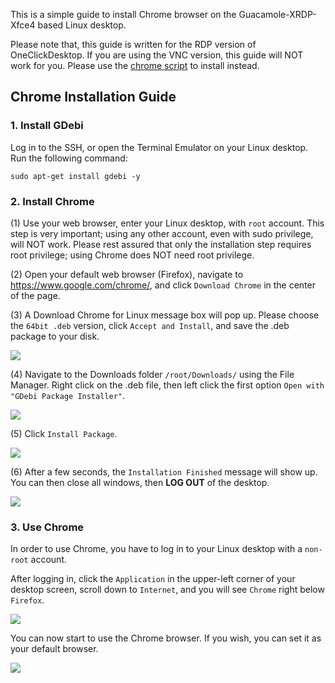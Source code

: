 This is a simple guide to install Chrome browser on the Guacamole-XRDP-Xfce4 based Linux desktop.

Please note that, this guide is written for the RDP version of OneClickDesktop.  If you are using the VNC version, this guide will NOT work for you.  Please use the [chrome script](https://github.com/Har-Kuun/OneClickDesktop/blob/master/plugins/chrome/ChromeBrowser.sh) to install instead.

## Chrome Installation Guide

### 1. Install GDebi

Log in to the SSH, or open the Terminal Emulator on your Linux desktop.  Run the following command:

```
sudo apt-get install gdebi -y
```

### 2. Install Chrome

(1) Use your web browser, enter your Linux desktop, with `root` account.  This step is very important; using any other account, even with sudo privilege, will NOT work.  Please rest assured that only the installation step requires root privilege; using Chrome does NOT need root privilege.

(2) Open your default web browser (Firefox), navigate to https://www.google.com/chrome/, and click `Download Chrome` in the center of the page.

(3) A Download Chrome for Linux message box will pop up.  Please choose the `64bit .deb` version, click `Accept and Install`, and save the .deb package to your disk.

![](https://github.com/Har-Kuun/OneClickDesktop/raw/master/plugins/chrome/download_chrome.png)

(4) Navigate to the Downloads folder `/root/Downloads/` using the File Manager.  Right click on the .deb file, then left click the first option `Open with "GDebi Package Installer"`.

![](https://github.com/Har-Kuun/OneClickDesktop/raw/master/plugins/chrome/install_with_gdebi.png)

(5) Click `Install Package`.

![](https://github.com/Har-Kuun/OneClickDesktop/raw/master/plugins/chrome/installing_chrome.png)

(6) After a few seconds, the `Installation Finished` message will show up.  You can then close all windows, then __LOG OUT__ of the desktop.

![](https://github.com/Har-Kuun/OneClickDesktop/raw/master/plugins/chrome/installation_finished.png)

### 3. Use Chrome

In order to use Chrome, you have to log in to your Linux desktop with a `non-root` account.

After logging in, click the `Application` in the upper-left corner of your desktop screen, scroll down to `Internet`, and you will see `Chrome` right below `Firefox`.

![](https://github.com/Har-Kuun/OneClickDesktop/raw/master/plugins/chrome/use_chrome.png)

You can now start to use the Chrome browser.  If you wish, you can set it as your default browser.

![](https://github.com/Har-Kuun/OneClickDesktop/raw/master/plugins/chrome/chrome_installation_completed.png)
